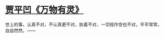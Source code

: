 # [贾平凹《万物有灵》](https://github.com/miss-shiyi/miss-shiyi/issues/167)

世上的事，认真不对，不认真更不对，执着不对，一切视作空也不对，平平常常，自自然然。——